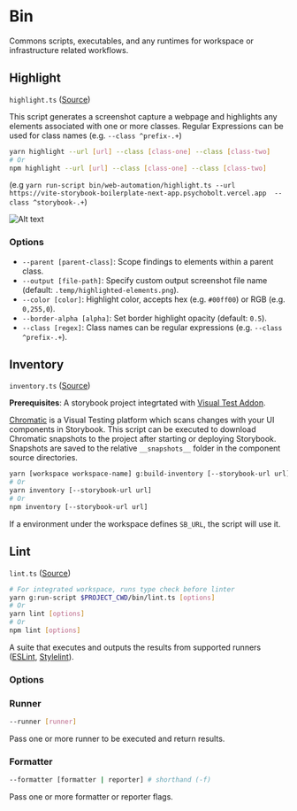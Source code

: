 # Bin

Commons scripts, executables, and any runtimes for workspace or infrastructure related workflows.

## Highlight

`highlight.ts` ([Source](highlight.ts))

This script generates a screenshot capture a webpage and highlights any elements associated with one or more classes. Regular Expressions can be used for class names (e.g. `--class ^prefix-.+`)

```sh
yarn highlight --url [url] --class [class-one] --class [class-two]
# Or
npm highlight --url [url] --class [class-one] --class [class-two]
```

(e.g `yarn run-script bin/web-automation/highlight.ts --url https://vite-storybook-boilerplate-next-app.psychobolt.vercel.app  --class ^storybook-.+`)

![Alt text](../../apps/next-app/public/highlighted-elements.png)

### Options

- `--parent [parent-class]`: Scope findings to elements within a parent class.
- `--output [file-path]`: Specify custom output screenshot file name (default: `.temp/highlighted-elements.png`).
- `--color [color]`: Highlight color, accepts hex (e.g. `#00ff00`) or RGB (e.g. `0,255,0`).
- `--border-alpha [alpha]`: Set border highlight opacity (default: `0.5`).
- `--class [regex]`: Class names can be regular expressions (e.g. `--class ^prefix-.+`).

## Inventory

`inventory.ts` ([Source](inventory.ts))

**Prerequisites**: A storybook project integrtated with [Visual Test Addon](https://storybook.js.org/addons/@chromatic-com/storybook).

[Chromatic](https://www.chromatic.com/) is a Visual Testing platform which scans changes with your UI components in Storybook. This script can be executed to download Chromatic snapshots to the project after starting or deploying Storybook. Snapshots are saved to the relative `__snapshots__` folder in the component source directories.

```sh
yarn [workspace workspace-name] g:build-inventory [--storybook-url url]
# Or
yarn inventory [--storybook-url url]
# Or
npm inventory [--storybook-url url]
```

If a environment under the workspace defines `SB_URL`, the script will use it.

## Lint

`lint.ts` ([Source](lint.ts))

```sh
# For integrated workspace, runs type check before linter
yarn g:run-script $PROJECT_CWD/bin/lint.ts [options]
# Or
yarn lint [options]
# Or
npm lint [options]
```

A suite that executes and outputs the results from supported runners ([ESLint](utils/README.md#eslint), [Stylelint](utils/README.md#eslint)).

### Options

### Runner

```sh
--runner [runner]
```

Pass one or more runner to be executed and return results.

### Formatter

```sh
--formatter [formatter | reporter] # shorthand (-f)
```

Pass one or more formatter or reporter flags.
